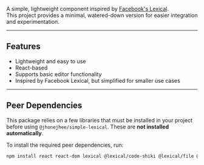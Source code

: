 A simple, lightweight component inspired by [Facebook's Lexical](https://github.com/facebook/lexical).  
This project provides a minimal, watered-down version for easier integration and experimentation.

---

## Features

- Lightweight and easy to use
- React-based
- Supports basic editor functionality
- Inspired by Facebook Lexical, but simplified for smaller use cases

---

## Peer Dependencies

This package relies on a few libraries that must be installed in your project before using `@jhonejhee/simple-lexical`. These are **not installed automatically**.

To install the required peer dependencies, run:

```bash
npm install react react-dom lexical @lexical/code-shiki @lexical/file @lexical/markdown @lexical/react @lexical/rich-text @lexical/utils @excalidraw/excalidraw katex
```